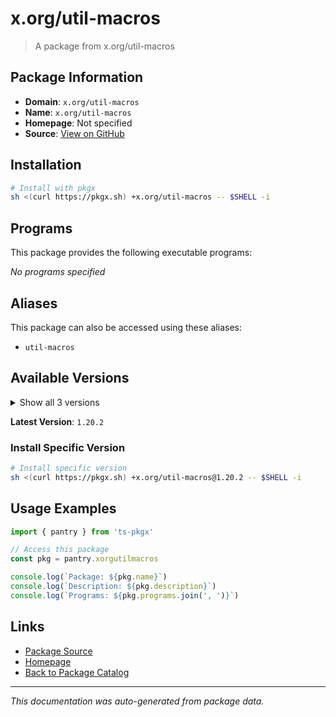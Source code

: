 # x.org/util-macros

> A package from x.org/util-macros

## Package Information

- **Domain**: `x.org/util-macros`
- **Name**: `x.org/util-macros`
- **Homepage**: Not specified
- **Source**: [View on GitHub](https://github.com/pkgxdev/pantry/tree/main/projects/x.org/util-macros/package.yml)

## Installation

```bash
# Install with pkgx
sh <(curl https://pkgx.sh) +x.org/util-macros -- $SHELL -i
```

## Programs

This package provides the following executable programs:

*No programs specified*

## Aliases

This package can also be accessed using these aliases:

- `util-macros`

## Available Versions

<details>
<summary>Show all 3 versions</summary>

- `1.20.2`, `1.20.1`, `1.20.0`

</details>

**Latest Version**: `1.20.2`

### Install Specific Version

```bash
# Install specific version
sh <(curl https://pkgx.sh) +x.org/util-macros@1.20.2 -- $SHELL -i
```

## Usage Examples

```typescript
import { pantry } from 'ts-pkgx'

// Access this package
const pkg = pantry.xorgutilmacros

console.log(`Package: ${pkg.name}`)
console.log(`Description: ${pkg.description}`)
console.log(`Programs: ${pkg.programs.join(', ')}`)
```

## Links

- [Package Source](https://github.com/pkgxdev/pantry/tree/main/projects/x.org/util-macros/package.yml)
- [Homepage](#)
- [Back to Package Catalog](../package-catalog.md)

---

*This documentation was auto-generated from package data.*
